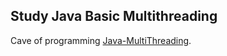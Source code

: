 ## Study Java Basic Multithreading
Cave of programming [Java-MultiThreading](http://www.caveofprogramming.com).

